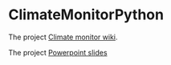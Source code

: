 # ClimateMonitorPython

The project [Climate monitor wiki](https://github.com/gloveboxes/ClimateMonitorPython/wiki).

The project [Powerpoint slides](https://raw.githubusercontent.com/wiki/gloveboxes/ClimateMonitorPython/resources/Game_of_Learning_Climate_Monitor.pptx)
